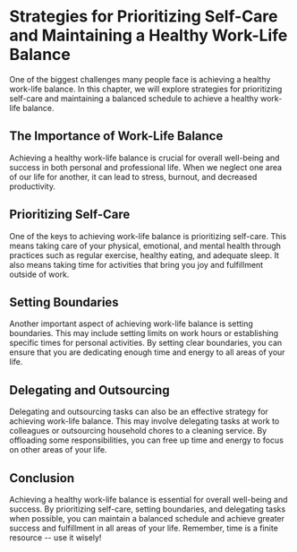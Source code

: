 # Strategies for Prioritizing Self-Care and Maintaining a Healthy Work-Life Balance

One of the biggest challenges many people face is achieving a healthy work-life balance. In this chapter, we will explore strategies for prioritizing self-care and maintaining a balanced schedule to achieve a healthy work-life balance.

The Importance of Work-Life Balance
-----------------------------------

Achieving a healthy work-life balance is crucial for overall well-being and success in both personal and professional life. When we neglect one area of our life for another, it can lead to stress, burnout, and decreased productivity.

Prioritizing Self-Care
----------------------

One of the keys to achieving work-life balance is prioritizing self-care. This means taking care of your physical, emotional, and mental health through practices such as regular exercise, healthy eating, and adequate sleep. It also means taking time for activities that bring you joy and fulfillment outside of work.

Setting Boundaries
------------------

Another important aspect of achieving work-life balance is setting boundaries. This may include setting limits on work hours or establishing specific times for personal activities. By setting clear boundaries, you can ensure that you are dedicating enough time and energy to all areas of your life.

Delegating and Outsourcing
--------------------------

Delegating and outsourcing tasks can also be an effective strategy for achieving work-life balance. This may involve delegating tasks at work to colleagues or outsourcing household chores to a cleaning service. By offloading some responsibilities, you can free up time and energy to focus on other areas of your life.

Conclusion
----------

Achieving a healthy work-life balance is essential for overall well-being and success. By prioritizing self-care, setting boundaries, and delegating tasks when possible, you can maintain a balanced schedule and achieve greater success and fulfillment in all areas of your life. Remember, time is a finite resource -- use it wisely!
